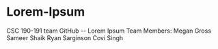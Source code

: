 # Lorem-Ipsum
CSC 190-191 team GitHub -- Lorem Ipsum
Team Members:
Megan Gross
Sameer Shaik
Ryan Sarginson
Covi Singh
